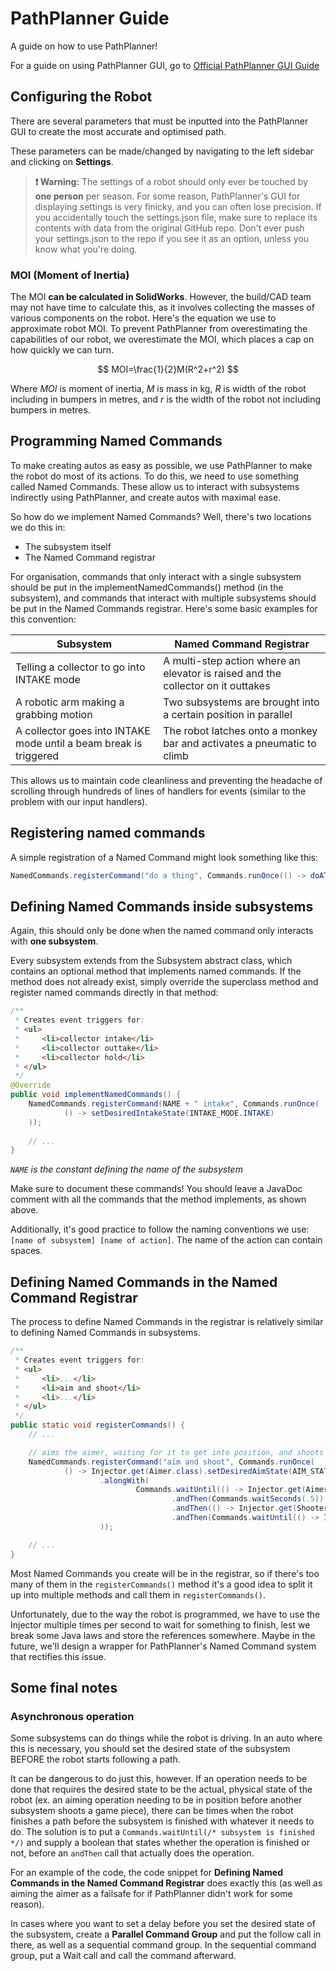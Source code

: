 # PathPlanner Guide

A guide on how to use PathPlanner!

For a guide on using PathPlanner GUI, go to <a href='https://pathplanner.dev/pathplanner-gui.html'>Official PathPlanner GUI Guide</a>

## Configuring the Robot

There are several parameters that must be inputted into the PathPlanner GUI to create the most
accurate and optimised path.

These parameters can be made/changed by navigating to the left sidebar and clicking on
**Settings**.

> **❗ Warning:**
> The settings of a robot should only ever be touched by **one person** per season. For some
> reason, PathPlanner's GUI for displaying settings is very finicky, and you can often lose
> precision. If you accidentally touch the settings.json file, make sure to replace its contents
> with data from the original GitHub repo. Don't ever push your settings.json to the repo if you
> see it as an option, unless you know what you're doing.

### MOI (Moment of Inertia)

The MOI **can be calculated in SolidWorks**. However, the build/CAD team may not have time to
calculate this, as it involves collecting the masses of various components on the robot. Here's
the equation we use to approximate robot MOI. To prevent PathPlanner from overestimating the
capabilities of our robot, we overestimate the MOI, which places a cap on how quickly we can turn.

$$ MOI=\frac{1}{2}M(R^2+r^2) $$

Where $MOI$ is moment of inertia, $M$ is mass in kg, $R$ is width of the robot including in bumpers
in metres, and $r$ is the width of the robot not including bumpers in metres.

## Programming Named Commands

To make creating autos as easy as possible, we use PathPlanner to make the robot do most of its
actions. To do this, we need to use something called Named Commands. These allow us to interact
with subsystems indirectly using PathPlanner, and create autos with maximal ease.

So how do we implement Named Commands? Well, there's two locations we do this in:
- The subsystem itself
- The Named Command registrar

For organisation, commands that only interact with a single subsystem should be put in the
implementNamedCommands() method (in the subsystem), and commands that interact with multiple
subsystems should be put  in the Named Commands registrar. Here's some basic examples for this
convention:

| Subsystem                                                         | Named Command Registrar                                                          |
|-------------------------------------------------------------------|----------------------------------------------------------------------------------|
| Telling a collector to go into INTAKE mode                        | A multi-step action where an elevator is raised and the collector on it outtakes |
| A robotic arm making a grabbing motion                            | Two subsystems are brought into a certain position in parallel                   |
| A collector goes into INTAKE mode until a beam break is triggered | The robot latches onto a monkey bar and activates a pneumatic to climb           |

This allows us to maintain code cleanliness and preventing the headache of scrolling through
hundreds of lines of handlers for events (similar to the problem with our input handlers).

## Registering named commands

A simple registration of a Named Command might look something like this:

```java
NamedCommands.registerCommand("do a thing", Commands.runOnce(() -> doAThing()));
```

## Defining Named Commands inside subsystems

Again, this should only be done when the named command only interacts with **one subsystem**.

Every subsystem extends from the Subsystem abstract class, which contains an optional method that
implements named commands. If the method does not already exist, simply override the superclass
method and register named commands directly in that method:

```java
/**
 * Creates event triggers for:
 * <ul>
 *     <li>collector intake</li>
 *     <li>collector outtake</li>
 *     <li>collector hold</li>
 * </ul>
 */
@Override
public void implementNamedCommands() {
    NamedCommands.registerCommand(NAME + " intake", Commands.runOnce(
            () -> setDesiredIntakeState(INTAKE_MODE.INTAKE)
    ));
    
    // ...
}
```

*`NAME` is the constant defining the name of the subsystem*

Make sure to document these commands! You should leave a JavaDoc comment with all the commands that
the method implements, as shown above.

Additionally, it's good practice to follow the naming conventions we use: `[name of subsystem]
[name of action]`. The name of the action can contain spaces.

## Defining Named Commands in the Named Command Registrar

The process to define Named Commands in the registrar is relatively similar to defining Named
Commands in subsystems.

```java
/**
 * Creates event triggers for:
 * <ul>
 *     <li>...</li>
 *     <li>aim and shoot</li>
 *     <li>...</li>
 * </ul>
 */
public static void registerCommands() {
    // ...

    // aims the aimer, waiting for it to get into position, and shoots after half a second
    NamedCommands.registerCommand("aim and shoot", Commands.runOnce(
            () -> Injector.get(Aimer.class).setDesiredAimState(AIM_STATE.AIMED))
                    .alongWith(
                            Commands.waitUntil(() -> Injector.get(Aimer.class).isAimed())
                                    .andThen(Commands.waitSeconds(.5))
                                    .andThen(() -> Injector.get(Shooter.class).shoot())
                                    .andThen(Commands.waitUntil(() -> Injector.get(Shooter.class).isDoneShooting()))
                    ));

    // ...
}
```

Most Named Commands you create will be in the registrar, so if there's too many of them in the
`registerCommands()` method it's a good idea to split it up into multiple methods and call them in
`registerCommands()`.

Unfortunately, due to the way the robot is programmed, we have to use the Injector multiple times
per second to wait for something to finish, lest we break some Java laws and store the references
somewhere. Maybe in the future, we'll design a wrapper for PathPlanner's Named Command system that
rectifies this issue.

## Some final notes

### Asynchronous operation

Some subsystems can do things while the robot is driving. In an auto where this is necessary,
you should set the desired state of the subsystem BEFORE the robot starts following a path.

It can be dangerous to do just this, however. If an operation needs to be done that requires the
desired state to be the actual, physical state of the robot (ex. an aiming operation needing to be
in position before another subsystem shoots a game piece), there can be times when the robot
finishes a path before the subsystem is finished with whatever it needs to do. The solution is to
put a `Commands.waitUntil(/* subsystem is finished */)` and supply a boolean that states whether the
operation is finished or not, before an `andThen` call that actually does the operation.

For an example of the code, the code snippet for **Defining Named Commands in the Named Command
Registrar** does exactly this (as well as aiming the aimer as a failsafe for if PathPlanner didn't
work for some reason).

In cases where you want to set a delay before you set the desired state of the subsystem, create a
**Parallel Command Group** and put the follow call in there, as well as a sequential command group.
In the sequential command group, put a Wait call and call the command afterward.
